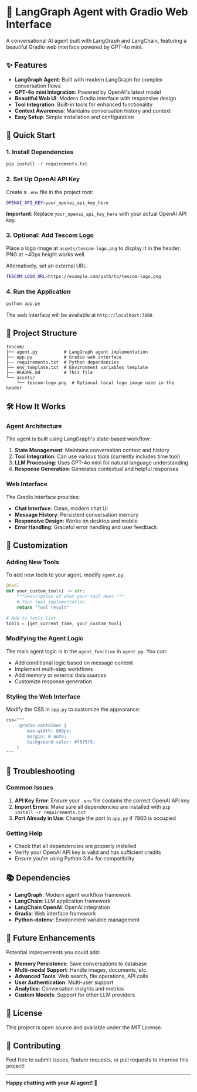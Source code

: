 # 🤖 LangGraph Agent with Gradio Web Interface

A conversational AI agent built with LangGraph and LangChain, featuring a beautiful Gradio web interface powered by GPT-4o mini.

## ✨ Features

- **LangGraph Agent**: Built with modern LangGraph for complex conversation flows
- **GPT-4o mini Integration**: Powered by OpenAI's latest model
- **Beautiful Web UI**: Modern Gradio interface with responsive design
- **Tool Integration**: Built-in tools for enhanced functionality
- **Context Awareness**: Maintains conversation history and context
- **Easy Setup**: Simple installation and configuration

## 🚀 Quick Start

### 1. Install Dependencies

```bash
pip install -r requirements.txt
```

### 2. Set Up OpenAI API Key

Create a `.env` file in the project root:

```bash
OPENAI_API_KEY=your_openai_api_key_here
```

**Important**: Replace `your_openai_api_key_here` with your actual OpenAI API key.

### 3. Optional: Add Tescom Logo

Place a logo image at `assets/tescom-logo.png` to display it in the header. PNG at ~40px height works well.

Alternatively, set an external URL:

```bash
TESCOM_LOGO_URL=https://example.com/path/to/tescom-logo.png
```

### 4. Run the Application

```bash
python app.py
```

The web interface will be available at `http://localhost:7860`

## 📁 Project Structure

```
Tescom/
├── agent.py          # LangGraph agent implementation
├── app.py            # Gradio web interface
├── requirements.txt  # Python dependencies
├── env_template.txt  # Environment variables template
├── README.md         # This file
└── assets/
    └── tescom-logo.png  # Optional local logo image used in the header
```

## 🛠️ How It Works

### Agent Architecture

The agent is built using LangGraph's state-based workflow:

1. **State Management**: Maintains conversation context and history
2. **Tool Integration**: Can use various tools (currently includes time tool)
3. **LLM Processing**: Uses GPT-4o mini for natural language understanding
4. **Response Generation**: Generates contextual and helpful responses

### Web Interface

The Gradio interface provides:

- **Chat Interface**: Clean, modern chat UI
- **Message History**: Persistent conversation memory
- **Responsive Design**: Works on desktop and mobile
- **Error Handling**: Graceful error handling and user feedback

## 🔧 Customization

### Adding New Tools

To add new tools to your agent, modify `agent.py`:

```python
@tool
def your_custom_tool() -> str:
    """Description of what your tool does."""
    # Your tool implementation
    return "Tool result"

# Add to tools list
tools = [get_current_time, your_custom_tool]
```

### Modifying the Agent Logic

The main agent logic is in the `agent_function` in `agent.py`. You can:

- Add conditional logic based on message content
- Implement multi-step workflows
- Add memory or external data sources
- Customize response generation

### Styling the Web Interface

Modify the CSS in `app.py` to customize the appearance:

```python
css="""
    .gradio-container {
        max-width: 800px;
        margin: 0 auto;
        background-color: #f5f5f5;
    }
"""
```

## 🚨 Troubleshooting

### Common Issues

1. **API Key Error**: Ensure your `.env` file contains the correct OpenAI API key
2. **Import Errors**: Make sure all dependencies are installed with `pip install -r requirements.txt`
3. **Port Already in Use**: Change the port in `app.py` if 7860 is occupied

### Getting Help

- Check that all dependencies are properly installed
- Verify your OpenAI API key is valid and has sufficient credits
- Ensure you're using Python 3.8+ for compatibility

## 📚 Dependencies

- **LangGraph**: Modern agent workflow framework
- **LangChain**: LLM application framework
- **LangChain OpenAI**: OpenAI integration
- **Gradio**: Web interface framework
- **Python-dotenv**: Environment variable management

## 🔮 Future Enhancements

Potential improvements you could add:

- **Memory Persistence**: Save conversations to database
- **Multi-modal Support**: Handle images, documents, etc.
- **Advanced Tools**: Web search, file operations, API calls
- **User Authentication**: Multi-user support
- **Analytics**: Conversation insights and metrics
- **Custom Models**: Support for other LLM providers

## 📄 License

This project is open source and available under the MIT License.

## 🤝 Contributing

Feel free to submit issues, feature requests, or pull requests to improve this project!

---

**Happy chatting with your AI agent! 🎉**
